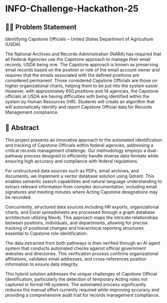 # INFO-Challenge-Hackathon-25

## 🚨📄 Problem Statement
Identifying Capstone Officials – United States Department of Agriculture (USDA)

The National Archives and Records Administration (NARA) has required that all Federal Agencies use the Capstone approach to manage their email records, USDA being one. The Capstone approach is known as preserving email records based on the position or role of the email account owner and requires that the emails associated with the defined positions are considered permanent. Those considered Capstone Officials are those on higher organizational charts, helping them to be put into the system easier. However, with approximately 650 positions and 14 agencies, the Capstone officials at USDA are having difficulties with being identified within the system by Human Resources (HR). Students will create an algorithm that will automatically identify and report Capstone Official data for Records Management compliance. 

## 🌟 Abstract

This project presents an innovative approach to the automated identification and tracking of Capstone Officials within federal agencies, addressing a critical records management challenge. Our methodology employs a dual-pathway process designed to efficiently handle diverse data formats while ensuring high accuracy and compliance with federal regulations.

For unstructured data sources such as PDFs, email archives, and documents, we implement a vector database solution using Qdrant. This enables semantic search capabilities and natural language understanding to extract relevant information from complex documentation, including email signatures and meeting minutes where Acting Capstone designations may be recorded.

Concurrently, structured data sources including HR exports, organizational charts, and Excel spreadsheets are processed through a graph database architecture utilizing Neo4j. This approach maps the intricate relationships between positions, individuals, and departments, allowing for precise tracking of positional changes and hierarchical reporting structures essential to Capstone role identification.

The data extracted from both pathways is then verified through an AI agent system that conducts automated checks against official government websites and directories. This verification process confirms organizational affiliations, validates email addresses, and cross-references position information to ensure data integrity.

This hybrid solution addresses the unique challenges of Capstone Official identification, particularly the detection of temporary Acting roles not captured in formal HR systems. The automated process significantly reduces the manual effort currently required while improving accuracy and providing a comprehensive audit trail for records management compliance.


